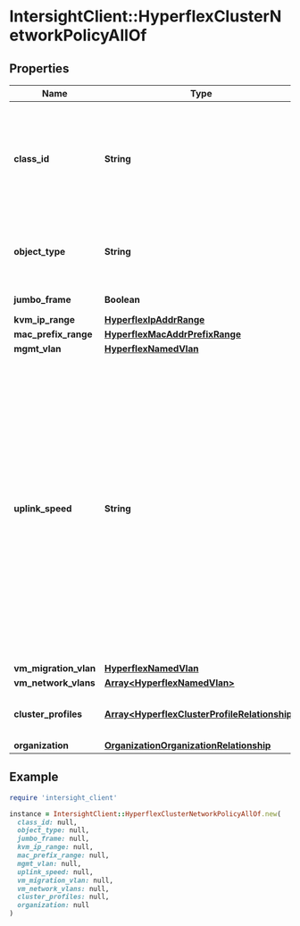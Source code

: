 # IntersightClient::HyperflexClusterNetworkPolicyAllOf

## Properties

| Name | Type | Description | Notes |
| ---- | ---- | ----------- | ----- |
| **class_id** | **String** | The fully-qualified name of the instantiated, concrete type. This property is used as a discriminator to identify the type of the payload when marshaling and unmarshaling data. | [default to &#39;hyperflex.ClusterNetworkPolicy&#39;] |
| **object_type** | **String** | The fully-qualified name of the instantiated, concrete type. The value should be the same as the &#39;ClassId&#39; property. | [default to &#39;hyperflex.ClusterNetworkPolicy&#39;] |
| **jumbo_frame** | **Boolean** | Enable or disable jumbo frames. | [optional] |
| **kvm_ip_range** | [**HyperflexIpAddrRange**](HyperflexIpAddrRange.md) |  | [optional] |
| **mac_prefix_range** | [**HyperflexMacAddrPrefixRange**](HyperflexMacAddrPrefixRange.md) |  | [optional] |
| **mgmt_vlan** | [**HyperflexNamedVlan**](HyperflexNamedVlan.md) |  | [optional] |
| **uplink_speed** | **String** | Link speed of the server adapter port to the upstream switch. When the policy is attached to a cluster profile with EDGE management platform, the uplink speed can be &#39;1G&#39; or &#39;10G+&#39;. Use &#39;10G+&#39; for link speeds of 10G or above. When the policy is attached to a cluster profile with Fabric Interconnect management platform, the uplink speed can be &#39;default&#39; only. * &#x60;default&#x60; - Current default value set on the hardware platform. * &#x60;1G&#x60; - A link speed of 1 gigabit per second. * &#x60;10G&#x60; - A link speed of 10 gigabits per second or above. | [optional][default to &#39;default&#39;] |
| **vm_migration_vlan** | [**HyperflexNamedVlan**](HyperflexNamedVlan.md) |  | [optional] |
| **vm_network_vlans** | [**Array&lt;HyperflexNamedVlan&gt;**](HyperflexNamedVlan.md) |  | [optional] |
| **cluster_profiles** | [**Array&lt;HyperflexClusterProfileRelationship&gt;**](HyperflexClusterProfileRelationship.md) | An array of relationships to hyperflexClusterProfile resources. | [optional] |
| **organization** | [**OrganizationOrganizationRelationship**](OrganizationOrganizationRelationship.md) |  | [optional] |

## Example

```ruby
require 'intersight_client'

instance = IntersightClient::HyperflexClusterNetworkPolicyAllOf.new(
  class_id: null,
  object_type: null,
  jumbo_frame: null,
  kvm_ip_range: null,
  mac_prefix_range: null,
  mgmt_vlan: null,
  uplink_speed: null,
  vm_migration_vlan: null,
  vm_network_vlans: null,
  cluster_profiles: null,
  organization: null
)
```

